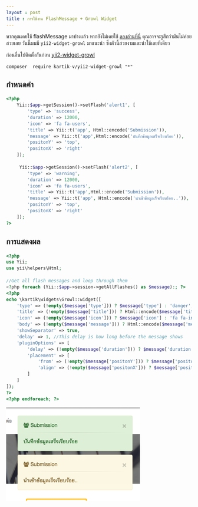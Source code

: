 ```yaml
---
layout : post
title : การใช้งาน FlashMessage + Growl Widget
---
```


หากคุณเคยใช้ flashMessage มาบ้างแล้ว หากยังไม่เคยใช้ [ลองอ่านที่นี่](/2015/06/17/flash-message.html) คุณอาจจะรูสึกว่ามันไม่ค่อยสวยเลย วันนี้ผมมี `yii2-widget-growl` มาแนะนำ ซึ่งตัวนี้สวยงามและน่าใช้เลยทีเดียว

ก่อนอื่นไปติดตั้งกันก่อน [yii2-widget-growl](https://github.com/kartik-v/yii2-widget-growl) 

```
composer  require kartik-v/yii2-widget-growl "*"
```

## กำหนดค่า

```php
<?php 
    Yii::$app->getSession()->setFlash('alert1', [
        'type' => 'success',
        'duration' => 12000,
        'icon' => 'fa fa-users',
        'title' => Yii::t('app', Html::encode('Submission')),
        'message' => Yii::t('app',Html::encode('บันทึกข้อมูลเสร็จเรียบร้อย')),
        'positonY' => 'top',
        'positonX' => 'right'
    ]);

     Yii::$app->getSession()->setFlash('alert2', [
        'type' => 'warning',
        'duration' => 12000,
        'icon' => 'fa fa-users',
        'title' => Yii::t('app',Html::encode('Submission')),
        'message' => Yii::t('app', Html::encode('นำเข้าข้อมูลเร็จเรียบร้อย..')),
        'positonY' => 'top',
        'positonX' => 'right'
    ]);
?>

```


## การแสดงผล

```php
<?php 
use Yii;
use yii\helpers\Html;
 
//Get all flash messages and loop through them
<?php foreach (Yii::$app->session->getAllFlashes() as $message):; ?>
<?php
echo \kartik\widgets\Growl::widget([
    'type' => (!empty($message['type'])) ? $message['type'] : 'danger',
    'title' => (!empty($message['title'])) ? Html::encode($message['title']) : 'Title Not Set!',
    'icon' => (!empty($message['icon'])) ? $message['icon'] : 'fa fa-info',
    'body' => (!empty($message['message'])) ? Html::encode($message['message']) : 'Message Not Set!',
    'showSeparator' => true,
    'delay' => 1, //This delay is how long before the message shows
    'pluginOptions' => [
        'delay' => (!empty($message['duration'])) ? $message['duration'] : 3000, //This delay is how long the message shows for
        'placement' => [
            'from' => (!empty($message['positonY'])) ? $message['positonY'] : 'top',
            'align' => (!empty($message['positonX'])) ? $message['positonX'] : 'right',
        ]
    ]
]);
?>
<?php endforeach; ?>
```
![](/img/flashmessage-glow.png)